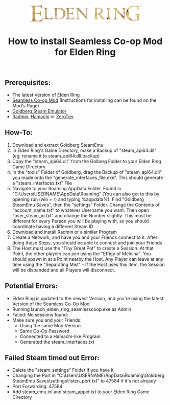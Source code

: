 <p align="center"><img src="https://github.com/K3V1991/How-to-install-Seamless-Co-Op-Mod-for-Elden-Ring/blob/main/Elden-Ring.png" width="350"></a>
<h1 align="center"><b>How to install Seamless Co-op Mod for Elden Ring</b></h1>
<br />

## Prerequisites:
* The latest Version of Elden Ring
* [Seamless Co-op Mod](https://www.nexusmods.com/eldenring/mods/510) (Instructions for installing can be found on the Mod's Page)
* [Goldberg Steam Emulator](https://mr_goldberg.gitlab.io/goldberg_emulator/)
* [Radmin](https://www.radmin-vpn.com/), [Hamachi](https://www.vpn.net/) or [ZeroTier](https://www.zerotier.com/) 

## How-To:
1. Download and extract Goldberg SteamEmu
2. In Elden Ring's Game Directory, make a Backup of "steam_api64.dll" (eg: rename it to steam_api64.dll.backup)
3. Copy the "steam_api64.dll" from the Golberg Folder to your Elden Ring Game Directory
4. In the "tools" Folder of Goldberg, drag the Backup of "steam_api64.dll" you made onto the "generate_interfaces_file.exe". This should generate a "steam_interfaces.txt" File
5. Navigate to your Roaming AppData Folder. Found in "C:\Users\USERNAME\AppData\Roaming" (You can also get to this by opening run (win + r) and typing %appdata%).
Find "Goldberg SteamEmu Saves", then the "settings" Folder. Change the Contents of "account_name.txt" to whatever Username you want. 
Then open "user_steam_id.txt" and change the Number slightly. This must be different for every Person you will be playing with, so you should coordinate having a different Steam ID
6. Download and install Radmin or a similar Program
7. Create a Network, and have you and your Friends connect to it. After doing these Steps, you should be able to connect and join your Friends
8. The Host must use the "Tiny Great Pot" to create a Session. At that Point, the other players can join using the "Effigy of Meleina". 
You should spawn in at a Point nearby the Host. Any Player can leave at any time using the "Separating Mist" - If the Host uses this Item, the Session will be disbanded and all Players will disconnect.

## Potential Errors:
* Elden Ring is updated to the newest Version, and you're using the latest Version of the Seamless Co-Op Mod
* Running launch_elden_ring_seamlesscoop.exe as Admin
* Failed: No sessions found:
* Make sure you and your Friends:
  * Using the same Mod Version
  * Same Co-Op Password
  * Connected to a Hamachi-like Program
  * Generated the steam_interfaces.txt

## Failed Steam timed out Error:
* Delete the "steam_settings" Folder if you have it
* Changing the Port in "C:\Users\USERNAME\AppData\Roaming\Goldberg SteamEmu Saves\settings\listen_port.txt" to 47584 if it's not already
* Port Forwarding: 47584
* Add steam_emu.ini and steam_appid.txt to your Elden Ring Game Directory
